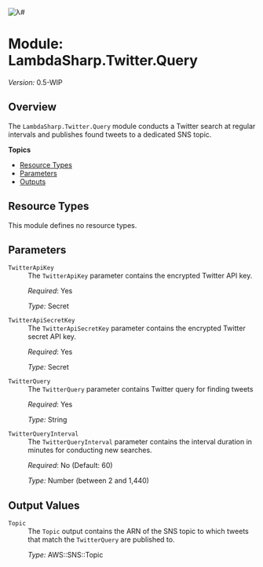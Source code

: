 ![λ#](LambdaSharp_v2_small.png)

# Module: LambdaSharp.Twitter.Query
_Version:_ 0.5-WIP

## Overview

The `LambdaSharp.Twitter.Query` module conducts a Twitter search at regular intervals and publishes found tweets to a dedicated SNS topic.

__Topics__
* [Resource Types](#resource-types)
* [Parameters](#parameters)
* [Outputs](#outputs)

## Resource Types

This module defines no resource types.

## Parameters

<dl>

<dt><code>TwitterApiKey</code></dt>
<dd>
The <code>TwitterApiKey</code> parameter contains the encrypted Twitter API key.

<i>Required</i>: Yes

<i>Type:</i> Secret
</dd>

<dt><code>TwitterApiSecretKey</code></dt>
<dd>
The <code>TwitterApiSecretKey</code> parameter contains the encrypted Twitter secret API key.

<i>Required</i>: Yes

<i>Type:</i> Secret
</dd>

<dt><code>TwitterQuery</code></dt>
<dd>
The <code>TwitterQuery</code> parameter contains Twitter query for finding tweets

<i>Required</i>: Yes

<i>Type:</i> String
</dd>

<dt><code>TwitterQueryInterval</code></dt>
<dd>
The <code>TwitterQueryInterval</code> parameter contains the interval duration in minutes for conducting new searches.

<i>Required</i>: No (Default: 60)

<i>Type:</i> Number (between 2 and 1,440)
</dd>

</dl>

## Output Values

<dl>

<dt><code>Topic</code></dt>
<dd>
The <code>Topic</code> output contains the ARN of the SNS topic to which tweets that match the <code>TwitterQuery</code> are published to.

<i>Type:</i> AWS::SNS::Topic
</dd>

</dl>

